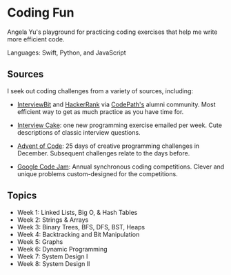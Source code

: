 # Coding Fun

Angela Yu's playground for practicing coding exercises that help me write more efficient code.

Languages: Swift, Python, and JavaScript

## Sources

I seek out coding challenges from a variety of sources, including:

- [InterviewBit](https://www.interviewbit.com) and [HackerRank](hackerrank.com) via [CodePath's](http://codepath.com/) alumni community. Most efficient way to get as much practice as you have time for.

- [Interview Cake](https://www.interviewcake.com/): one new programming exercise emailed per week. Cute descriptions of classic interview questions.

- [Advent of Code](http://adventofcode.com/): 25 days of creative programming challenges in December. Subsequent challenges relate to the days before.

- [Google Code Jam](https://codejam.withgoogle.com/codejam/): Annual synchronous coding competitions. Clever and unique problems custom-designed for the competitions.

## Topics

* Week 1: Linked Lists, Big O, & Hash Tables
* Week 2: Strings & Arrays
* Week 3: Binary Trees, BFS, DFS, BST, Heaps
* Week 4: Backtracking and Bit Manipulation
* Week 5: Graphs
* Week 6: Dynamic Programming
* Week 7: System Design I
* Week 8: System Design II
